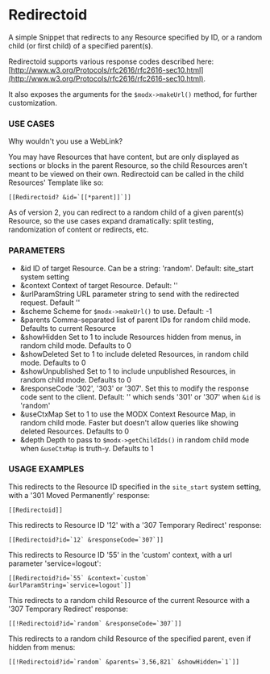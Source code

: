 # Redirectoid

A simple Snippet that redirects to any Resource specified by ID, or a random child (or first child) of a specified parent(s).

Redirectoid supports various response codes described here: [http://www.w3.org/Protocols/rfc2616/rfc2616-sec10.html](http://www.w3.org/Protocols/rfc2616/rfc2616-sec10.html).

It also exposes the arguments for the `$modx->makeUrl()` method, for further customization.

### USE CASES

Why wouldn't you use a WebLink? 

You may have Resources that have content, but are only displayed as sections or blocks in the parent Resource, so the child Resources aren't meant to be viewed on their own. Redirectoid can be called in the child Resources' Template like so: 

```
[[Redirectoid? &id=`[[*parent]]`]]
```

As of version 2, you can redirect to a random child of a given parent(s) Resource, so the use cases expand dramatically: split testing, randomization of content or redirects, etc.

### PARAMETERS

- &id               ID of target Resource. Can be a string: 'random'. Default: site_start system setting
- &context          Context of target Resource. Default: ''
- &urlParamString   URL parameter string to send with the redirected request. Default ''
- &scheme           Scheme for `$modx->makeUrl()` to use. Default: -1
- &parents          Comma-separated list of parent IDs for random child mode. Defaults to current Resource
- &showHidden       Set to 1 to include Resources hidden from menus, in random child mode. Defaults to 0
- &showDeleted      Set to 1 to include deleted Resources, in random child mode. Defaults to 0
- &showUnpublished  Set to 1 to include unpublished Resources, in random child mode. Defaults to 0
- &responseCode     '302', '303' or '307'. Set this to modify the response code sent to the client. Default: '' which sends '301' or '307' when `&id` is 'random'
- &useCtxMap        Set to 1 to use the MODX Context Resource Map, in random child mode. Faster but doesn't allow queries like showing deleted Resources. Defaults to 0
- &depth            Depth to pass to `$modx->getChildIds()` in random child mode when `&useCtxMap` is truth-y. Defaults to 1

### USAGE EXAMPLES

This redirects to the Resource ID specified in the `site_start` system setting, with a '301 Moved Permanently' response:

```
[[Redirectoid]]
```

This redirects to Resource ID '12' with a '307 Temporary Redirect' response:

```
[[Redirectoid?id=`12` &responseCode=`307`]]
```

This redirects to Resource ID '55' in the 'custom' context, with a url parameter 'service=logout':

```
[[Redirectoid?id=`55` &context=`custom` &urlParamString=`service=logout`]]
```

This redirects to a random child Resource of the current Resource with a '307 Temporary Redirect' response:

```
[[!Redirectoid?id=`random` &responseCode=`307`]]
```

This redirects to a random child Resource of the specified parent, even if hidden from menus:

```
[[!Redirectoid?id=`random` &parents=`3,56,821` &showHidden=`1`]]
```